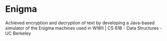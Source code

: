 # Enigma
Achieved encryption and decryption of text by developing a Java-based simulator of the Enigma machines used in WWII  | CS 61B - Data Structures - UC Berkeley 
